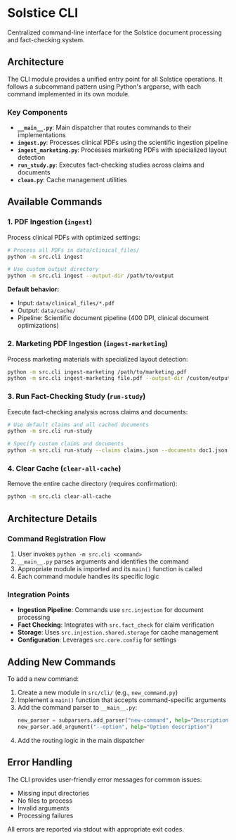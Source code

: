 # Solstice CLI

Centralized command-line interface for the Solstice document processing and fact-checking system.

## Architecture

The CLI module provides a unified entry point for all Solstice operations. It follows a subcommand pattern using Python's argparse, with each command implemented in its own module.

### Key Components

- **`__main__.py`**: Main dispatcher that routes commands to their implementations
- **`ingest.py`**: Processes clinical PDFs using the scientific ingestion pipeline
- **`ingest_marketing.py`**: Processes marketing PDFs with specialized layout detection
- **`run_study.py`**: Executes fact-checking studies across claims and documents
- **`clean.py`**: Cache management utilities

## Available Commands

### 1. PDF Ingestion (`ingest`)

Process clinical PDFs with optimized settings:

```bash
# Process all PDFs in data/clinical_files/
python -m src.cli ingest

# Use custom output directory
python -m src.cli ingest --output-dir /path/to/output
```

**Default behavior:**
- Input: `data/clinical_files/*.pdf`
- Output: `data/cache/`
- Pipeline: Scientific document pipeline (400 DPI, clinical document optimizations)

### 2. Marketing PDF Ingestion (`ingest-marketing`)

Process marketing materials with specialized layout detection:

```bash
python -m src.cli ingest-marketing /path/to/marketing.pdf
python -m src.cli ingest-marketing file.pdf --output-dir /custom/output
```

### 3. Run Fact-Checking Study (`run-study`)

Execute fact-checking analysis across claims and documents:

```bash
# Use default claims and all cached documents
python -m src.cli run-study

# Specify custom claims and documents
python -m src.cli run-study --claims claims.json --documents doc1.json doc2.json
```

### 4. Clear Cache (`clear-all-cache`)

Remove the entire cache directory (requires confirmation):

```bash
python -m src.cli clear-all-cache
```

## Architecture Details

### Command Registration Flow

1. User invokes `python -m src.cli <command>`
2. `__main__.py` parses arguments and identifies the command
3. Appropriate module is imported and its `main()` function is called
4. Each command module handles its specific logic

### Integration Points

- **Ingestion Pipeline**: Commands use `src.injestion` for document processing
- **Fact Checking**: Integrates with `src.fact_check` for claim verification
- **Storage**: Uses `src.injestion.shared.storage` for cache management
- **Configuration**: Leverages `src.core.config` for settings

## Adding New Commands

To add a new command:

1. Create a new module in `src/cli/` (e.g., `new_command.py`)
2. Implement a `main()` function that accepts command-specific arguments
3. Add the command parser to `__main__.py`:
   ```python
   new_parser = subparsers.add_parser("new-command", help="Description")
   new_parser.add_argument("--option", help="Option description")
   ```
4. Add the routing logic in the main dispatcher

## Error Handling

The CLI provides user-friendly error messages for common issues:
- Missing input directories
- No files to process
- Invalid arguments
- Processing failures

All errors are reported via stdout with appropriate exit codes.